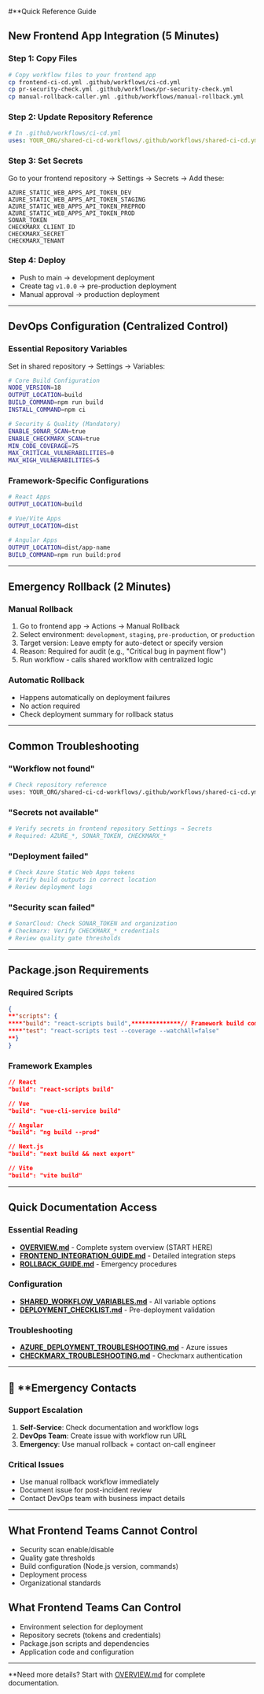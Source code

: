 #**Quick Reference Guide

## New Frontend App Integration (5 Minutes)

### Step 1: Copy Files
```bash
# Copy workflow files to your frontend app
cp frontend-ci-cd.yml .github/workflows/ci-cd.yml
cp pr-security-check.yml .github/workflows/pr-security-check.yml
cp manual-rollback-caller.yml .github/workflows/manual-rollback.yml
```

### Step 2: Update Repository Reference
```yaml
# In .github/workflows/ci-cd.yml
uses: YOUR_ORG/shared-ci-cd-workflows/.github/workflows/shared-ci-cd.yml@main
```

### Step 3: Set Secrets
Go to your frontend repository → Settings → Secrets → Add these:
```
AZURE_STATIC_WEB_APPS_API_TOKEN_DEV
AZURE_STATIC_WEB_APPS_API_TOKEN_STAGING
AZURE_STATIC_WEB_APPS_API_TOKEN_PREPROD
AZURE_STATIC_WEB_APPS_API_TOKEN_PROD
SONAR_TOKEN
CHECKMARX_CLIENT_ID
CHECKMARX_SECRET
CHECKMARX_TENANT
```

### Step 4: Deploy
- Push to main → development deployment
- Create tag `v1.0.0` → pre-production deployment
- Manual approval → production deployment

---

## DevOps Configuration (Centralized Control)

### Essential Repository Variables
Set in shared repository → Settings → Variables:
```bash
# Core Build Configuration
NODE_VERSION=18
OUTPUT_LOCATION=build
BUILD_COMMAND=npm run build
INSTALL_COMMAND=npm ci

# Security & Quality (Mandatory)
ENABLE_SONAR_SCAN=true
ENABLE_CHECKMARX_SCAN=true
MIN_CODE_COVERAGE=75
MAX_CRITICAL_VULNERABILITIES=0
MAX_HIGH_VULNERABILITIES=5
```

### Framework-Specific Configurations
```bash
# React Apps
OUTPUT_LOCATION=build

# Vue/Vite Apps
OUTPUT_LOCATION=dist

# Angular Apps
OUTPUT_LOCATION=dist/app-name
BUILD_COMMAND=npm run build:prod
```

---

## Emergency Rollback (2 Minutes)

### Manual Rollback
1. Go to frontend app → Actions → Manual Rollback
2. Select environment: `development`, `staging`, `pre-production`, or `production`
3. Target version: Leave empty for auto-detect or specify version
4. Reason: Required for audit (e.g., "Critical bug in payment flow")
5. Run workflow - calls shared workflow with centralized logic

### Automatic Rollback
- Happens automatically on deployment failures
- No action required
- Check deployment summary for rollback status

---

## Common Troubleshooting

### "Workflow not found"
```bash
# Check repository reference
uses: YOUR_ORG/shared-ci-cd-workflows/.github/workflows/shared-ci-cd.yml@main
```

### "Secrets not available"
```bash
# Verify secrets in frontend repository Settings → Secrets
# Required: AZURE_*, SONAR_TOKEN, CHECKMARX_*
```

### "Deployment failed"
```bash
# Check Azure Static Web Apps tokens
# Verify build outputs in correct location
# Review deployment logs
```

### "Security scan failed"
```bash
# SonarCloud: Check SONAR_TOKEN and organization
# Checkmarx: Verify CHECKMARX_* credentials
# Review quality gate thresholds
```

---

## Package.json Requirements

### Required Scripts
```json
{
**"scripts": {
****"build": "react-scripts build",**************// Framework build command
****"test": "react-scripts test --coverage --watchAll=false"
**}
}
```

### Framework Examples
```json
// React
"build": "react-scripts build"

// Vue
"build": "vue-cli-service build"

// Angular
"build": "ng build --prod"

// Next.js
"build": "next build && next export"

// Vite
"build": "vite build"
```

---

## Quick Documentation Access

### Essential Reading
- **[OVERVIEW.md](OVERVIEW.md)** - Complete system overview (START HERE)
- **[FRONTEND_INTEGRATION_GUIDE.md](FRONTEND_INTEGRATION_GUIDE.md)** - Detailed integration steps
- **[ROLLBACK_GUIDE.md](ROLLBACK_GUIDE.md)** - Emergency procedures

### Configuration
- **[SHARED_WORKFLOW_VARIABLES.md](SHARED_WORKFLOW_VARIABLES.md)** - All variable options
- **[DEPLOYMENT_CHECKLIST.md](DEPLOYMENT_CHECKLIST.md)** - Pre-deployment validation

### Troubleshooting
- **[AZURE_DEPLOYMENT_TROUBLESHOOTING.md](AZURE_DEPLOYMENT_TROUBLESHOOTING.md)** - Azure issues
- **[CHECKMARX_TROUBLESHOOTING.md](CHECKMARX_TROUBLESHOOTING.md)** - Checkmarx authentication

---

## 🚨 **Emergency Contacts

### Support Escalation
1. **Self-Service**: Check documentation and workflow logs
2. **DevOps Team**: Create issue with workflow run URL
3. **Emergency**: Use manual rollback + contact on-call engineer

### Critical Issues
- Use manual rollback workflow immediately
- Document issue for post-incident review
- Contact DevOps team with business impact details

---

## What Frontend Teams Cannot Control

- Security scan enable/disable
- Quality gate thresholds
- Build configuration (Node.js version, commands)
- Deployment process
- Organizational standards

## What Frontend Teams Can Control

- Environment selection for deployment
- Repository secrets (tokens and credentials)
- Package.json scripts and dependencies
- Application code and configuration

---

**Need more details? Start with [OVERVIEW.md](OVERVIEW.md) for complete documentation.